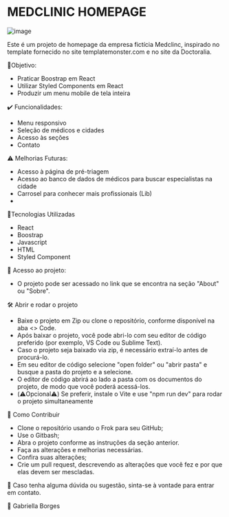 # MEDCLINIC HOMEPAGE

![image](https://github.com/GabriellaMullerBorges/medclinic-homepage/assets/112037356/40bdf912-ce95-4851-9bab-2d5654bfe60a)

Este é um projeto de homepage da empresa fictícia Medclinc, inspirado no template fornecido no site templatemonster.com e no site da Doctoralia. 

🎯Objetivo:
- Praticar Boostrap em React
- Utilizar Styled Components em React
- Produzir um menu mobile de tela inteira

✔️ Funcionalidades:
- Menu responsivo 
- Seleção de médicos e cidades
- Acesso às seções
- Contato

⚠️ Melhorias Futuras:
- Acesso à página de pré-triagem
- Acesso ao banco de dados de médicos para buscar especialistas na cidade
- Carrosel para conhecer mais profissionais (Lib)
- 
🔨Tecnologias Utilizadas
- React
- Boostrap
- Javascript
- HTML
- Styled Component

📁 Acesso ao projeto:
- O projeto pode ser acessado no link que se encontra na seção "About" ou "Sobre".

🛠️ Abrir e rodar o projeto
- Baixe o projeto em Zip ou clone o repositório, conforme disponível na aba <> Code.
- Após baixar o projeto, você pode abri-lo com seu editor de código preferido (por exemplo, VS Code ou Sublime Text).
- Caso o projeto seja baixado via zip, é necessário extraí-lo antes de procurá-lo.
- Em seu editor de código selecione "open folder" ou "abrir pasta" e busque a pasta do projeto e a selecione.
- O editor de código abrirá ao lado a pasta com os documentos do projeto, de modo que você poderá acessá-los.
- (⚠️Opcional⚠️) Se preferir, instale o Vite e use "npm run dev" para rodar o projeto simultaneamente
 
🧩 Como Contribuir
- Clone o repositório usando o Frok para seu GitHub;
- Use o Gitbash;
- Abra o projeto conforme as instruções da seção anterior.
- Faça as alterações e melhorias necessárias.
- Confira suas alterações;
- Crie um pull request, descrevendo as alterações que você fez e por que elas devem ser mescladas.
  
📌 Caso tenha alguma dúvida ou sugestão, sinta-se à vontade para entrar em contato.

🚀 Gabriella Borges
